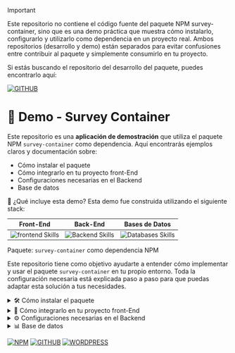 > [!IMPORTANT]
> Este repositorio no contiene el código fuente del paquete NPM survey-container, sino que es una demo práctica que muestra cómo instalarlo, configurarlo y utilizarlo como dependencia en un proyecto real.
> Ambos repositorios (desarrollo y demo) están separados para evitar confusiones entre contribuir al paquete y simplemente consumirlo en tu proyecto.

Si estás buscando el repositorio del desarrollo del paquete, puedes encontrarlo aquí:

[![GITHUB](https://img.shields.io/static/v1?message=Repositorio-de-desarrollo-de-survey-container&logo=Github&label=&color=22262A&logoColor=white&labelColor=&style=for-the-badge)](https://github.com/FernadoCodeDev/survey-container)

# 🚀 Demo - Survey Container
Este repositorio es una **aplicación de demostración** que utiliza el paquete NPM `survey-container` como dependencia. Aquí encontrarás ejemplos claros y documentación sobre:

- Cómo instalar el paquete
- Cómo integrarlo en tu proyecto front-End
- Configuraciones necesarias en el Backend
- Base de datos

🧪 ¿Qué incluye esta demo?
Esta demo fue construida utilizando el siguiente stack:

**Front-End** | **Back-End** | **Bases de Datos** | 
:---: | :---: | :---: |
<img src="https://skillicons.dev/icons?i=js,react,tailwind,vite" alt="frontend Skills" /> |<img src="https://skillicons.dev/icons?i=php" alt="Backend Skills" /> | <img src="https://skillicons.dev/icons?i=mysql" alt="Databases Skills" /> |

Paquete: `survey-container` como dependencia NPM

Este repositorio tiene como objetivo ayudarte a entender cómo implementar y usar el paquete `survey-container` en tu propio entorno. Toda la configuración necesaria está explicada paso a paso para que puedas adaptar esta solución a tus necesidades.

<details>
<summary>🛠️ Cómo instalar el paquete</summary>

Para instalar el paquete `survey-container`, simplemente abre tu terminal y ejecuta el siguiente comando:

```
npm i survey-container
```

> Este paquete está publicado en [NPM](https://www.npmjs.com/package/survey-container), donde también encontrarás esta misma documentación.

En esta demo, el paquete se instala desde la carpeta del frontend.

Entrando a la carpeta frontend

```
cd frontend
```

y instalando esta dependencia 

```
npm i survey-container
```

Una vez instalado, podrás verificar que se encuentra en tu archivo `package.json` como una dependencia, junto a su versión correspondiente. Actualmente, la versión estable más reciente es:

```
"survey-container": "^1.1.8"
```
> Asegúrate de mantener siempre el paquete actualizado a su última versión.

Esta demo se utilizó como entorno de prueba para detectar y corregir bugs en versiones anteriores del paquete.
Por ello, se recomienda **no instalar versiones antiguas**, ya que podrían contener errores que ya fueron corregidos en versiones recientes.

Una vez instalado correctamente, puedes integrarlo en el frontend de tu proyecto sin importar la tecnología que estés utilizando. En esta demo se utilizó React, pero puedes adaptarlo a otros entornos si lo deseas.
</details>

<details>
<summary> 🚀 Cómo integrarlo en tu proyecto front-End</summary>

Esta demo incluye dos páginas clave que muestran cómo integrar el paquete `survey-container`:

### 📊 Página de Métricas

Esta pantalla permite visualizar todas las encuestas disponibles en tu base de datos. En esta demo se utiliza **MySQL** como sistema de base de datos.

Puedes encontrar el código fuente de esta página en:

`frontend/src/components/ui/MetricsUi.jsx`

La función principal aquí es obtener las métricas desde tu backend. Asegúrate de configurar correctamente la URL del `fetch`, como se muestra en el ejemplo:

`fetch("http://localhost:3000/api/metrics/metrics.php")`

cambiala por la URL de tú proyecto con esto te permitirá consultar y visualizar las métricas de tus encuestas o de lo contrario te mostrara el error en la consola.

![Demo-Image-1](https://github.com/FernadoCodeDev/demo-survey-container/blob/main/readme/Readme-Image-1.png)

### 📝 Página para Contestar Encuestas

Esta es la sección que probablemente más te interesa: cómo usar el componente `SurveyWidget` que exporta el paquete.

El código de esta página se encuentra en:

`frontend/src/components/ui/SurveyUi.jsx`

Aquí es donde se importa e integra el paquete survey-container en una aplicación real utilizando React.

El código se muestra a continuación:

```
import React from "react";
import { useParams } from "react-router-dom";
import { SurveyWidget } from "survey-container";
import { ToastContainer, toast } from "react-toastify";
import "react-toastify/dist/ReactToastify.css";

function SurveyUi() {
  const { surveyId } = useParams();

  return (
    <div className="p-4">
      <h1 className="mb-4 text-2xl font-bold text-center">Contestar Encuesta</h1>
      <SurveyWidget
        surveyId={surveyId}
        fetchUrl="http://localhost:3000/api/surveys/survey.php?id="
        responseUrl="http://localhost:3000/api/response/postResponse.php"
        onAlert={(msg, type = "info") => {
          toast(msg, {
            type,
            position: "top-right",
            autoClose: 3000,
            hideProgressBar: false,
            closeOnClick: true,
            pauseOnHover: true,
            draggable: true,
          });
        }}
      />
      <ToastContainer
        position="top-right"
        autoClose={3000}
        hideProgressBar={false}
      />
    </div>
  );
}

export default SurveyUi;
```

Como puedes ver, solo necesitas:

- Importar el componente desde el paquete:
  
```
import { SurveyWidget } from "survey-container";
```

- Obtener el ID de la encuesta usando useParams():
```
const { surveyId } = useParams();
```
- Renderizar el componente `<SurveyWidget />` y pasarle los props necesarios como `surveyId`, `fetchUrl`, `responseUrl`.

### 🧩 Props del componente SurveyWidget

El componente `<SurveyWidget />` acepta varios props para adaptar su comportamiento a distintos entornos y necesidades. A continuación te explicamos cada uno con base en cómo se utiliza en esta demo:

---

### ✅ Props utilizados en esta demo

```
<SurveyWidget
  surveyId={surveyId}
  fetchUrl="http://localhost:3000/api/surveys/survey.php?id="
  responseUrl="http://localhost:3000/api/response/postResponse.php"
  onAlert={(msg, type = "info") => {
    });
  }}
/>
```

### 🧾 Explicación de cada prop

| Prop               | Tipo                               | Obligatorio | Descripción                                                                                                                                                                                                                                                                           |
| ------------------ | ---------------------------------- | ----------- | ------------------------------------------------------------------------------------------------------------------------------------------------------------------------------------------------------------------------------------------------------------------------------------- |
| `surveyId`         | `string`                           | ✅ Sí        | Es el ID de la encuesta que quieres mostrar. En esta demo se obtiene desde la URL usando `useParams()`.                                                                                                                                                                               |
| `fetchUrl`         | `string`                           | ✅ Sí\*      | Es la URL base para hacer la solicitud **GET** y obtener los datos de la encuesta. Por ejemplo: `http://localhost:3000/api/surveys/survey.php?id=`. Se añadirá automáticamente el `surveyId` al final.                               |
| `responseUrl`      | `string`                           | ✅ Sí\*      | Es la URL donde se envían las respuestas con una solicitud **POST**.                                                                                                                                          |
| `onAlert`          | `(message: string, type?: string)` | ❌ No        | Función que se ejecuta para mostrar una alerta dependiendo del estado de la encuesta (error, éxito, advertencia). Puedes personalizarla como quieras (modal, toast, etc.). En esta demo se usa la librería [`react-toastify`](https://fkhadra.github.io/react-toastify/introduction). |
| `apiUrl`           | `string`                           | ❌ No        | Si prefieres una URL base en lugar de `fetchUrl` o `responseUrl` individuales, puedes usar este prop como raíz para los endpoints `/surveys` y `/responses`. No se usa en esta demo.                                                                                                  |
| `onSubmit`         | `(responses) => Promise<void>`     | ❌ No        | Si quieres manejar tú mismo el envío de respuestas, puedes pasar tu propia función `onSubmit`. Si no se define, se hará un POST automáticamente a `responseUrl`.                                                                                                                      |
| `loadingText`      | `string`                           | ❌ No        | Texto que se muestra mientras la encuesta está cargando. Por defecto: `"Cargando encuesta..."`.                                                                                                                                                                                       |
| `submitButtonText` | `string`                           | ❌ No        | Texto del botón de envío. Por defecto: `"Enviar respuestas"`.                                                                                                                                                                                                                         |
| `className`        | `string`                           | ❌ No        | Clase CSS personalizada para aplicar estilos adicionales al contenedor del widget.                                                                                                                                                                                                    |

### 🔔 ¿Por qué usar onAlert?

`onAlert` es muy útil si quieres notificar al usuario cuando:

- No ha respondido todas las preguntas (`warning`)
- Las respuestas se enviaron correctamente (`success`)
- Ocurrió un error al enviar (`error`)

En la demo se usó así, con `react-toastify`:

```
 onAlert={(msg, type = "info") => {
          toast(msg, {
            type,
            position: "top-right",
            autoClose: 3000,
            hideProgressBar: false,
            closeOnClick: true,
            pauseOnHover: true,
            draggable: true,
          });
        }}
      />
      <ToastContainer
        position="top-right"
        autoClose={3000}
        hideProgressBar={false}
      />
```
Pero puedes usar cualquier otra solución como `modals`, `alerts`, `banners`, etc.

✅ Si todo está correctamente configurado, deberías ver en pantalla el contenido completo de la encuesta.  
En la demo, por ejemplo, se muestra una encuesta con preguntas sobre **Git** como referencia visual.

🔗 En los ejemplos proporcionados dentro del código y el `README`, verás URLs con `localhost`. Estas se usan únicamente para mostrar de forma clara cómo debe estructurarse cada endpoint.  
En tu propio proyecto puedes (y se recomienda) utilizar **variables de entorno** para manejar estas rutas y no exponerlas directamente en el código.

![Demo-Image-2](https://github.com/FernadoCodeDev/demo-survey-container/blob/main/readme/Readme-Image-2.png)
</details>

<details>
<summary>⚙️ Configuraciones necesarias en el Backend</summary>   

### ¿Cómo funciona este paquete?
El paquete `survey-container` no es un paquete que funciona de forma independiente; requiere que tu proyecto tenga un backend funcional. Aunque el componente del frontend puede instalarse con NPM y usarse directamente en una app React, es obligatorio tener previamente configurado el backend para que funcione correctamente.

> ⚠️ Por eso se recomienda primero preparar el backend antes de instalar la dependencia survey-container. Esto evitará errores, confusiones o que la encuesta no se muestre.

### Tecnologías utilizadas en esta demo

Para esta demo se ha utilizado un backend en PHP puro junto con MySQL. Puedes usar cualquier tecnología backend que desees (Node.js, Laravel, Python, etc.), pero este README explicará la configuración tal y como se muestra en la demo con PHP puro.

> 👉 no se utilizó Laravel ya que se trata de una demo simple que busca enseñar el uso del paquete.

### 1️⃣ Configura tu base de datos

Debes crear una base de datos MySQL, SQLite, postgresQL y conectar tu backend a ella. En el ejemplo de esta demo se usa MySQL, puedes ver cómo se hace en el archivo:

📄 `backend/config.php`

**Utiliza las variables de entorno por motivos de seguridad.**

### 2️⃣ Archivos importantes del backend

En la carpeta `backend/` encontrarás:

- `config.php`: conexión a la base de datos.
- `composer.json` y `composer.lock`: archivos de configuración de Composer (por si deseas instalar librerías).
- Carpeta `api/`: contiene todas las rutas que el Frontend usará para comunicarse con el backend.

### Estructura de la carpeta api / configuración

Dentro de la carpeta `api/` se encuentran los archivos PHP necesarios para gestionar las encuestas, preguntas, respuestas y métricas. A continuación se muestra un resumen de su estructura:

```
api/
├── metrics/    
│   └── metrics.php           // Obtiene todas las encuestas
├── questions/    
│   └── questions.php         // Obtiene las preguntas de una encuesta
├── response/    
│   ├── getResponse.php       // Obtiene las respuestas
│   └── postResponse.php      // Guarda las respuestas
├── surveys/    
│   ├── create.php            // Crea una nueva encuesta
│   └── survey.php            // Obtiene una encuesta por ID

```

### 📌 Uso de metrics.php

El archivo `metrics/metrics.php` es fundamental, ya que se encarga de traer todas las encuestas desde la base de datos para ser mostradas en el Frontend.

Si estás usando PHP, puedes copiar el código directamente, ya que está preparado para funcionar con la estructura esperada por este paquete.

> 🧠 Más adelante en este README se explicarán las tablas necesarias en la base de datos para que todo funcione correctamente.

Si estás usando otro stack (por ejemplo, Express.js, Django, Laravel, etc.), puedes adaptar el comportamiento de estos archivos según tu tecnología.


### 💡 Nota importante
Aunque puedes copiar directamente los archivos PHP para facilitar la integración, es necesario contar con ciertas tablas específicas en tu base de datos para que todo funcione correctamente. Estas se detallan más adelante en el README.


</details>

<details>
<summary>📊 Base de datos</summary>

### 🗃️ Base de datos

En este proyecto se utiliza MySQL, y dentro de la carpeta database/ se incluye un archivo llamado schema.sql que contiene todas las instrucciones necesarias para crear las tablas requeridas.

Si planeas clonar o adaptar este proyecto, puedes usar directamente el archivo schema.sql o copiar el siguiente código SQL para crear las tablas:


```
CREATE TABLE IF NOT EXISTS Survey (
  id VARCHAR(36) PRIMARY KEY,
  qualification VARCHAR(255) NOT NULL
);

CREATE TABLE IF NOT EXISTS Question (
  id VARCHAR(36) PRIMARY KEY,
  text TEXT NOT NULL,
  surveyId VARCHAR(36),
  FOREIGN KEY (surveyId) REFERENCES Survey(id) ON DELETE CASCADE
);

CREATE TABLE IF NOT EXISTS Response (
  id VARCHAR(36) PRIMARY KEY,
  content TEXT NOT NULL,
  questionId VARCHAR(36),
  FOREIGN KEY (questionId) REFERENCES Question(id) ON DELETE CASCADE
);

```

Estas tablas representan:

- `Survey`: Almacena las encuestas creadas.
- `Question`: Contiene las preguntas asociadas a cada encuesta.
- `Response`: Guarda las respuestas enviadas por los usuarios.

📂 Ruta del archivo SQL:

`database/schema.sql`

</details>

<div align="left">

[![NPM](https://img.shields.io/static/v1?message=descargar-Paquete-NPM-survey-container&logo=NPM&label=&color=CD3E3D&logoColor=white&labelColor=&style=for-the-badge)](https://www.npmjs.com/package/survey-container)
[![GITHUB](https://img.shields.io/static/v1?message=Repositorio-de-desarrollo-de-survey-container&logo=Github&label=&color=22262A&logoColor=white&labelColor=&style=for-the-badge)](https://github.com/FernadoCodeDev/survey-container)
[![WORDPRESS](https://img.shields.io/static/v1?message=página-de-documentación-de-paquete-NPM-survey-container-creada-con-WordPress&logo=WordPress&label=&color=1790c8&logoColor=white&labelColor=&style=for-the-badge)]()

</div>







